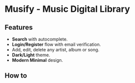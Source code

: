 # Musify - Music Digital Library

## Features

- **Search** with autocomplete.
- **Login/Register** flow with email verification.
- Add, edit, delete any artist, album or song.
- **Dark/Light** theme.
- **Modern Minimal** design.

## How to
